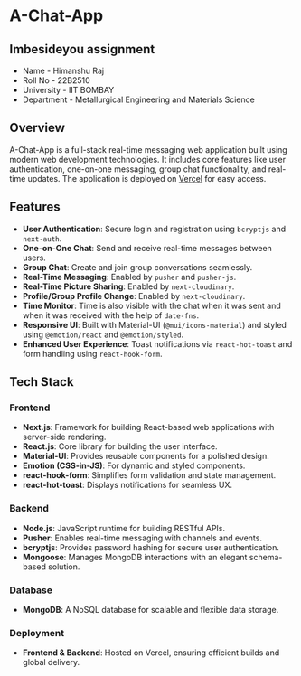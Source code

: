 # A-Chat-App

## Imbesideyou assignment
- Name - Himanshu Raj
- Roll No - 22B2510
- University - IIT BOMBAY
- Department - Metallurgical Engineering and Materials Science

## Overview
A-Chat-App is a full-stack real-time messaging web application built using modern web development technologies. It includes core features like user authentication, one-on-one messaging, group chat functionality, and real-time updates. The application is deployed on [Vercel](https://a-chat-app.vercel.app/) for easy access.

## Features
- **User Authentication**: Secure login and registration using `bcryptjs` and `next-auth`.
- **One-on-One Chat**: Send and receive real-time messages between users.
- **Group Chat**: Create and join group conversations seamlessly.
- **Real-Time Messaging**: Enabled by `pusher` and `pusher-js`.
- **Real-Time Picture Sharing**: Enabled by `next-cloudinary`.
- **Profile/Group Profile Change**: Enabled by `next-cloudinary`.
- **Time Monitor**: Time is also visible with the chat when it was sent and when it was received with the help of `date-fns`.
- **Responsive UI**: Built with Material-UI (`@mui/icons-material`) and styled using `@emotion/react` and `@emotion/styled`.
- **Enhanced User Experience**: Toast notifications via `react-hot-toast` and form handling using `react-hook-form`.

## Tech Stack

### Frontend
- **Next.js**: Framework for building React-based web applications with server-side rendering.
- **React.js**: Core library for building the user interface.
- **Material-UI**: Provides reusable components for a polished design.
- **Emotion (CSS-in-JS)**: For dynamic and styled components.
- **react-hook-form**: Simplifies form validation and state management.
- **react-hot-toast**: Displays notifications for seamless UX.

### Backend
- **Node.js**: JavaScript runtime for building RESTful APIs.
- **Pusher**: Enables real-time messaging with channels and events.
- **bcryptjs**: Provides password hashing for secure user authentication.
- **Mongoose**: Manages MongoDB interactions with an elegant schema-based solution.

### Database
- **MongoDB**: A NoSQL database for scalable and flexible data storage.

### Deployment
- **Frontend & Backend**: Hosted on Vercel, ensuring efficient builds and global delivery.
